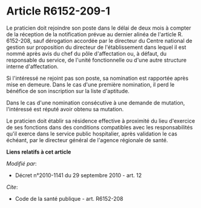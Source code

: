 # Article R6152-209-1

Le praticien doit rejoindre son poste dans le délai de deux mois à compter de la réception de la notification prévue au
dernier alinéa de l'article R. 6152-208, sauf dérogation accordée par le directeur du Centre national de gestion sur
proposition du directeur de l'établissement dans lequel il est nommé après avis du chef du pôle d'affectation ou, à défaut,
du responsable du service, de l'unité fonctionnelle ou d'une autre structure interne d'affectation. 

Si l'intéressé ne rejoint pas son poste, sa nomination est rapportée après mise en demeure. Dans le cas d'une première
nomination, il perd le bénéfice de son inscription sur la liste d'aptitude. 

Dans le cas d'une nomination consécutive à une demande de mutation, l'intéressé est réputé avoir obtenu sa mutation. 

Le praticien doit établir sa résidence effective à proximité du lieu d'exercice de ses fonctions dans des conditions
compatibles avec les responsabilités qu'il exerce dans le service public hospitalier, après validation le cas échéant, par le
directeur général de l'agence régionale de santé.

**Liens relatifs à cet article**

_Modifié par_:

  - Décret n°2010-1141 du 29 septembre 2010 - art. 12

_Cite_:

  - Code de la santé publique - art. R6152-208
